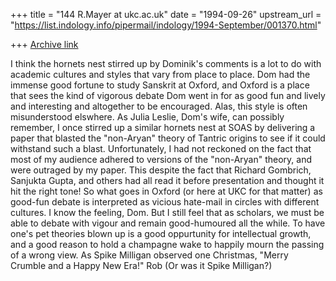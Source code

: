 +++
title = "144 R.Mayer at ukc.ac.uk"
date = "1994-09-26"
upstream_url = "https://list.indology.info/pipermail/indology/1994-September/001370.html"

+++
[Archive link](https://list.indology.info/pipermail/indology/1994-September/001370.html)

I think the hornets nest stirred up by Dominik's comments is a lot
to do with academic cultures and styles that vary from place to
place. Dom had the immense good fortune to study Sanskrit at
Oxford, and Oxford is a place that sees the kind of vigorous
debate Dom went in for as good fun and lively and interesting
and altogether to be encouraged. Alas, this style is often
misunderstood elswhere. As Julia Leslie, Dom's wife, can possibly
remember, I once stirred up a similar hornets nest at SOAS by
delivering a paper that blasted the "non-Aryan" theory of Tantric
origins to see if it could withstand such a blast. Unfortunately,
I had not reckoned on the fact that most of my audience adhered
to versions of the "non-Aryan" theory, and were outraged by my
paper. This despite the fact that Richard Gombrich, Sanjukta
Gupta, and others had all read it before presentation and thought
it hit the right tone! So what goes in Oxford (or here at UKC
for that matter) as good-fun debate is interpreted as vicious
hate-mail in circles with different cultures. I know the feeling,
Dom. But I still feel that as scholars, we must be able to debate
with vigour and remain good-humoured all the while. To have one's
pet theories blown up is a good oppurtunity for intellectual growth,
and a good reason to hold a champagne wake to happily mourn the
passing of a wrong view. As Spike Milligan observed one Christmas,
"Merry Crumble and a Happy New Era!"
Rob
(Or was it Spike Milligan?)





